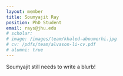 ```yaml
---
layout: member
title: Soumyajit Ray
position: PhD Student
email: rays@jhu.edu
# scholar:
# image: /images/team/khaled-aboumerhi.jpg
# cv: /pdfs/team/alvason-li-cv.pdf
# alumni: true
---
```


Soumyajit still needs to write a blurb!
